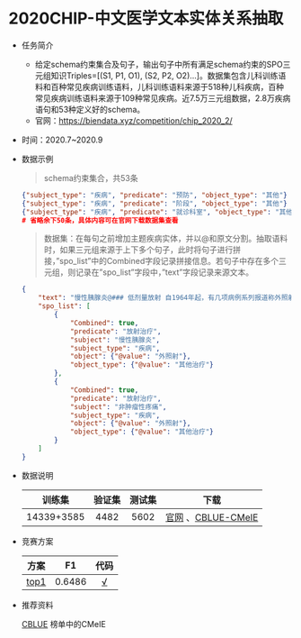 # 2020CHIP-中文医学文本实体关系抽取

* 任务简介

  * 给定schema约束集合及句子，输出句子中所有满足schema约束的SPO三元组知识Triples=[(S1, P1, O1), (S2, P2, O2)...]。数据集包含儿科训练语料和百种常见疾病训练语料，儿科训练语料来源于518种儿科疾病，百种常见疾病训练语料来源于109种常见疾病。近7.5万三元组数据，2.8万疾病语句和53种定义好的schema。
  * 官网：https://biendata.xyz/competition/chip_2020_2/

* 时间：2020.7~2020.9

* 数据示例

  > schema约束集合，共53条

  ```json
  {"subject_type": "疾病", "predicate": "预防", "object_type": "其他"}
  {"subject_type": "疾病", "predicate": "阶段", "object_type": "其他"}
  {"subject_type": "疾病", "predicate": "就诊科室", "object_type": "其他"}
  # 省略余下50条，具体内容可在官网下载数据集查看
  ```

  > 数据集：在每句之前增加主题疾病实体，并以@和原文分割。抽取语料时，如果三元组来源于上下多个句子，此时将句子进行拼接，”spo_list”中的Combined字段记录拼接信息。若句子中存在多个三元组，则记录在”spo_list”字段中，”text”字段记录来源文本。

  ```json
  {
      "text": "慢性胰腺炎@### 低剂量放射 自1964年起，有几项病例系列报道称外照射 (5-50Gy) 可以有效改善慢性胰腺炎患者的疼痛症状。慢性胰腺炎@从概念上讲，外照射可以起到抗炎和止痛作用，并且已经开始被用于非肿瘤性疼痛的治疗。", 
      "spo_list": [
          {
              "Combined": true, 
              "predicate": "放射治疗", 
              "subject": "慢性胰腺炎", 
              "subject_type": "疾病", 
              "object": {"@value": "外照射"}, 
              "object_type": {"@value": "其他治疗"}
          }, 
          {
              "Combined": true,
              "predicate": "放射治疗",
              "subject": "非肿瘤性疼痛",
              "subject_type": "疾病",
              "object": {"@value": "外照射"},
              "object_type": {"@value": "其他治疗"}
          }
      ]
  }
  ```

  

* 数据说明

  |   训练集   | 验证集 | 测试集 |                             下载                             |
  | :--------: | :----: | :----: | :----------------------------------------------------------: |
  | 14339+3585 |  4482  |  5602  | [官网](https://biendata.xyz/competition/chip_2020_2/data/) 、[CBLUE-CMeIE](https://tianchi.aliyun.com/dataset/dataDetail?spm=5176.22060218.J_2657303350.1.70e813433GZvjS&dataId=95414) |

  

* 竞赛方案

  |                      方案                      |   F1   |                             代码                             |
  | :--------------------------------------------: | :----: | :----------------------------------------------------------: |
  | [top1](https://zhuanlan.zhihu.com/p/326302618) | 0.6486 | [√](https://github.com/loujie0822/DeepIE/tree/master/models/spo_net) |

  

* 推荐资料

  [CBLUE](https://tianchi.aliyun.com/specials/promotion/2021chinesemedicalnlpleaderboardchallenge) 榜单中的CMeIE